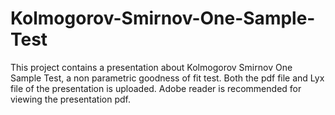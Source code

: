 # Kolmogorov-Smirnov-One-Sample-Test
This project contains a presentation about Kolmogorov Smirnov One Sample Test, a non parametric goodness of fit test.
Both the pdf file and Lyx file of the presentation is uploaded. 
Adobe reader is recommended for viewing the presentation pdf.
